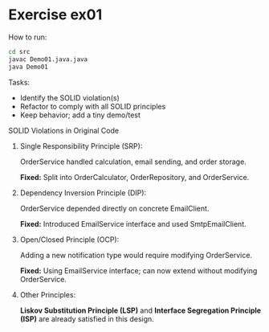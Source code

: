# Exercise ex01

How to run:
```bash
cd src
javac Demo01.java.java
java Demo01
```

Tasks:
- Identify the SOLID violation(s)
- Refactor to comply with all SOLID principles
- Keep behavior; add a tiny demo/test

SOLID Violations in Original Code

1. Single Responsibility Principle (SRP):

    OrderService handled calculation, email sending, and order storage.

    **Fixed:** Split into OrderCalculator, OrderRepository, and OrderService.

2. Dependency Inversion Principle (DIP):

    OrderService depended directly on concrete EmailClient.

    **Fixed:** Introduced EmailService interface and used SmtpEmailClient.

3. Open/Closed Principle (OCP):

    Adding a new notification type would require modifying OrderService.
    
    **Fixed:** Using EmailService interface; can now extend without modifying OrderService.

4. Other Principles:

    **Liskov Substitution Principle (LSP)** and **Interface Segregation Principle (ISP)** are already satisfied in this design.
